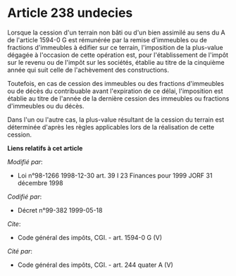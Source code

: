 # Article 238 undecies

Lorsque la cession d'un terrain non bâti ou d'un bien assimilé au sens du A de l'article 1594-0 G est rémunérée par la remise
d'immeubles ou de fractions d'immeubles à édifier sur ce terrain, l'imposition de la plus-value dégagée à l'occasion de cette
opération est, pour l'établissement de l'impôt sur le revenu ou de l'impôt sur les sociétés, établie au titre de la cinquième
année qui suit celle de l'achèvement des constructions. 

Toutefois, en cas de cession des immeubles ou des fractions d'immeubles ou de décès du contribuable avant l'expiration de ce
délai, l'imposition est établie au titre de l'année de la dernière cession des immeubles ou fractions d'immeubles ou du
décès. 

Dans l'un ou l'autre cas, la plus-value résultant de la cession du terrain est déterminée d'après les règles applicables lors
de la réalisation de cette cession.

**Liens relatifs à cet article**

_Modifié par_:

  - Loi n°98-1266 1998-12-30 art. 39 I 23 Finances pour 1999 JORF 31 décembre 1998

_Codifié par_:

  - Décret n°99-382 1999-05-18

_Cite_:

  - Code général des impôts, CGI. - art. 1594-0 G (V)

_Cité par_:

  - Code général des impôts, CGI. - art. 244 quater A (V)
